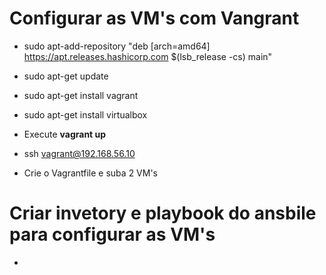 # Configurar as VM's com Vangrant

- sudo apt-add-repository "deb [arch=amd64] https://apt.releases.hashicorp.com $(lsb_release -cs) main"
- sudo apt-get update
- sudo apt-get install vagrant
- sudo apt-get install virtualbox

- Execute **vagrant up**

- ssh vagrant@192.168.56.10

- Crie o Vagrantfile e suba 2 VM's

# Criar invetory e playbook do ansbile para configurar as VM's

-

